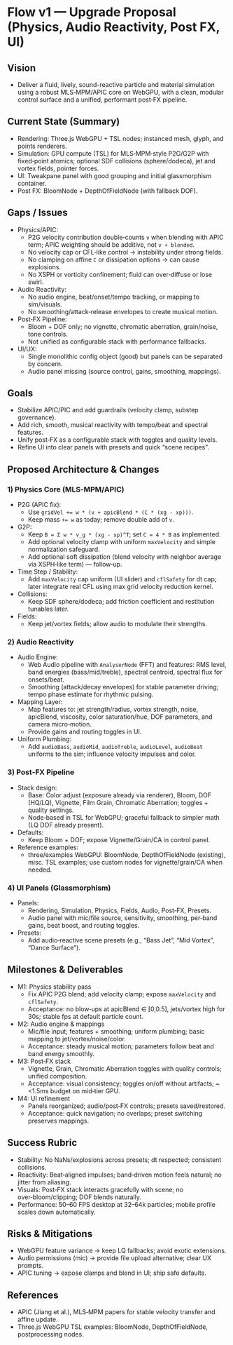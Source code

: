 # Flow v1 — Upgrade Proposal (Physics, Audio Reactivity, Post FX, UI)

## Vision
- Deliver a fluid, lively, sound-reactive particle and material simulation using a robust MLS‑MPM/APIC core on WebGPU, with a clean, modular control surface and a unified, performant post‑FX pipeline.

## Current State (Summary)
- Rendering: Three.js WebGPU + TSL nodes; instanced mesh, glyph, and points renderers.
- Simulation: GPU compute (TSL) for MLS‑MPM‑style P2G/G2P with fixed‑point atomics; optional SDF collisions (sphere/dodeca), jet and vortex fields, pointer forces.
- UI: Tweakpane panel with good grouping and initial glassmorphism container.
- Post FX: BloomNode + DepthOfFieldNode (with fallback DOF).

## Gaps / Issues
- Physics/APIC:
  - P2G velocity contribution double‑counts `v` when blending with APIC term; APIC weighting should be additive, not `v + blended`.
  - No velocity cap or CFL‑like control → instability under strong fields.
  - No clamping on affine `C` or dissipation options → can cause explosions.
  - No XSPH or vorticity confinement; fluid can over‑diffuse or lose swirl.
- Audio Reactivity:
  - No audio engine, beat/onset/tempo tracking, or mapping to sim/visuals.
  - No smoothing/attack‑release envelopes to create musical motion.
- Post‑FX Pipeline:
  - Bloom + DOF only; no vignette, chromatic aberration, grain/noise, tone controls.
  - Not unified as configurable stack with performance fallbacks.
- UI/UX:
  - Single monolithic config object (good) but panels can be separated by concern.
  - Audio panel missing (source control, gains, smoothing, mappings).

## Goals
- Stabilize APIC/PIC and add guardrails (velocity clamp, substep governance).
- Add rich, smooth, musical reactivity with tempo/beat and spectral features.
- Unify post‑FX as a configurable stack with toggles and quality levels.
- Refine UI into clear panels with presets and quick “scene recipes”.

## Proposed Architecture & Changes

### 1) Physics Core (MLS‑MPM/APIC)
- P2G (APIC fix):
  - Use `gridVel += w * (v + apicBlend * (C * (xg - xp)))`.
  - Keep mass `+= w` as today; remove double add of `v`.
- G2P:
  - Keep `B = Σ w * v_g * (xg - xp)^T`; set `C = 4 * B` as implemented.
  - Add optional velocity clamp with uniform `maxVelocity` and simple normalization safeguard.
  - Add optional soft dissipation (blend velocity with neighbor average via XSPH‑like term) — follow‑up.
- Time Step / Stability:
  - Add `maxVelocity` cap uniform (UI slider) and `cflSafety` for dt cap; later integrate real CFL using max grid velocity reduction kernel.
- Collisions:
  - Keep SDF sphere/dodeca; add friction coefficient and restitution tunables later.
- Fields:
  - Keep jet/vortex fields; allow audio to modulate their strengths.

### 2) Audio Reactivity
- Audio Engine:
  - Web Audio pipeline with `AnalyserNode` (FFT) and features: RMS level, band energies (bass/mid/treble), spectral centroid, spectral flux for onsets/beat.
  - Smoothing (attack/decay envelopes) for stable parameter driving; tempo phase estimate for rhythmic pulsing.
- Mapping Layer:
  - Map features to: jet strength/radius, vortex strength, noise, apicBlend, viscosity, color saturation/hue, DOF parameters, and camera micro‑motion.
  - Provide gains and routing toggles in UI.
- Uniform Plumbing:
  - Add `audioBass`, `audioMid`, `audioTreble`, `audioLevel`, `audioBeat` uniforms to the sim; influence velocity impulses and color.

### 3) Post‑FX Pipeline
- Stack design:
  - Base: Color adjust (exposure already via renderer), Bloom, DOF (HQ/LQ), Vignette, Film Grain, Chromatic Aberration; toggles + quality settings.
  - Node‑based in TSL for WebGPU; graceful fallback to simpler math (LQ DOF already present).
- Defaults:
  - Keep Bloom + DOF; expose Vignette/Grain/CA in control panel.
- Reference examples:
  - three/examples WebGPU: BloomNode, DepthOfFieldNode (existing), misc. TSL examples; use custom nodes for vignette/grain/CA when needed.

### 4) UI Panels (Glassmorphism)
- Panels:
  - Rendering, Simulation, Physics, Fields, Audio, Post‑FX, Presets.
  - Audio panel with mic/file source, sensitivity, smoothing, per‑band gains, beat boost, and routing toggles.
- Presets:
  - Add audio‑reactive scene presets (e.g., “Bass Jet”, “Mid Vortex”, “Dance Surface”).

## Milestones & Deliverables
- M1: Physics stability pass
  - Fix APIC P2G blend; add velocity clamp; expose `maxVelocity` and `cflSafety`.
  - Acceptance: no blow‑ups at apicBlend ∈ [0,0.5], jets/vortex high for 30s; stable fps at default particle count.
- M2: Audio engine & mappings
  - Mic/file input; features + smoothing; uniform plumbing; basic mapping to jet/vortex/noise/color.
  - Acceptance: steady musical motion; parameters follow beat and band energy smoothly.
- M3: Post‑FX stack
  - Vignette, Grain, Chromatic Aberration toggles with quality controls; unified composition.
  - Acceptance: visual consistency; toggles on/off without artifacts; ~<1.5ms budget on mid‑tier GPU.
- M4: UI refinement
  - Panels reorganized; audio/post‑FX controls; presets saved/restored.
  - Acceptance: quick navigation; no overlaps; preset switching preserves mappings.

## Success Rubric
- Stability: No NaNs/explosions across presets; dt respected; consistent collisions.
- Reactivity: Beat‑aligned impulses; band‑driven motion feels natural; no jitter from aliasing.
- Visuals: Post‑FX stack interacts gracefully with scene; no over‑bloom/clipping; DOF blends naturally.
- Performance: 50–60 FPS desktop at 32–64k particles; mobile profile scales down automatically.

## Risks & Mitigations
- WebGPU feature variance → keep LQ fallbacks; avoid exotic extensions.
- Audio permissions (mic) → provide file upload alternative; clear UX prompts.
- APIC tuning → expose clamps and blend in UI; ship safe defaults.

## References
- APIC (Jiang et al.), MLS‑MPM papers for stable velocity transfer and affine update.
- Three.js WebGPU TSL examples: BloomNode, DepthOfFieldNode, postprocessing nodes.

